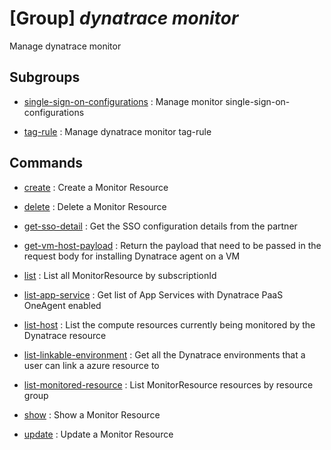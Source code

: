 # [Group] _dynatrace monitor_

Manage dynatrace monitor

## Subgroups

- [single-sign-on-configurations](/Commands/dynatrace/monitor/single-sign-on-configurations/readme.md)
: Manage monitor single-sign-on-configurations

- [tag-rule](/Commands/dynatrace/monitor/tag-rule/readme.md)
: Manage dynatrace monitor tag-rule

## Commands

- [create](/Commands/dynatrace/monitor/_create.md)
: Create a Monitor Resource

- [delete](/Commands/dynatrace/monitor/_delete.md)
: Delete a Monitor Resource

- [get-sso-detail](/Commands/dynatrace/monitor/_get-sso-detail.md)
: Get the SSO configuration details from the partner

- [get-vm-host-payload](/Commands/dynatrace/monitor/_get-vm-host-payload.md)
: Return the payload that need to be passed in the request body for installing Dynatrace agent on a VM

- [list](/Commands/dynatrace/monitor/_list.md)
: List all MonitorResource by subscriptionId

- [list-app-service](/Commands/dynatrace/monitor/_list-app-service.md)
: Get list of App Services with Dynatrace PaaS OneAgent enabled

- [list-host](/Commands/dynatrace/monitor/_list-host.md)
: List the compute resources currently being monitored by the Dynatrace resource

- [list-linkable-environment](/Commands/dynatrace/monitor/_list-linkable-environment.md)
: Get all the Dynatrace environments that a user can link a azure resource to

- [list-monitored-resource](/Commands/dynatrace/monitor/_list-monitored-resource.md)
: List MonitorResource resources by resource group

- [show](/Commands/dynatrace/monitor/_show.md)
: Show a Monitor Resource

- [update](/Commands/dynatrace/monitor/_update.md)
: Update a Monitor Resource
